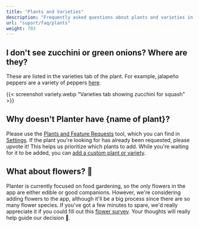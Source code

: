 ```yaml
---
title: "Plants and Varieties"
description: "Frequently asked questions about plants and varieties in Planter"
url: "suport/faq/plants"
weight: 703
---
```


## I don't see zucchini or green onions? Where are they?
These are listed in the varieties tab of the plant. For example, jalapeño peppers are a variety of
peppers [here](https://planter.garden/plants/peppers?tab=1).

{{< screenshot variety.webp "Varieties tab showing zucchini for squash" >}}


## Why doesn't Planter have {name of plant}?

Please use the [Plants and Feature Requests](https://planter.garden/requests) tool, which you can
find in [Settings](https://planter.garden/settings). If the plant you're looking for has already
been requested, please upvote it! This helps us prioritize which plants to add. While you're waiting
for it to be added, you can [add a custom plant or variety](../customization).


## What about flowers? 🌼

Planter is currently focused on food gardening, so the only flowers in the app are either edible or
good companions. However, we're considering adding flowers to the app, although it'll be a big process
since there are so many flower species. If you've got a few minutes to spare, we'd really appreciate
it if you could fill out this [flower survey](https://docs.google.com/forms/d/e/1FAIpQLSd03HjIP3Y43ARW6VIRi9aGVfpUK8kNMKtOIwKZL-OIXNCBgQ/viewform?usp=sf_link). Your thoughts will really help guide our decision 🙂.
